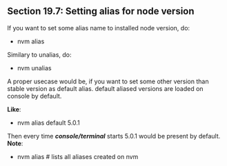 ## Section 19.7: Setting alias for node version

If you want to set some alias name to installed node version, do:
- nvm alias <name> <version>

Similary to unalias, do:
- nvm unalias <name>

A proper usecase would be, if you want to set some other version than stable version as default alias. 
default aliased versions are loaded on console by default.

**Like**:
- nvm alias default 5.0.1

Then every time ***console/terminal*** starts 5.0.1 would be present by default.
**Note**:
- nvm alias # lists all aliases created on nvm
